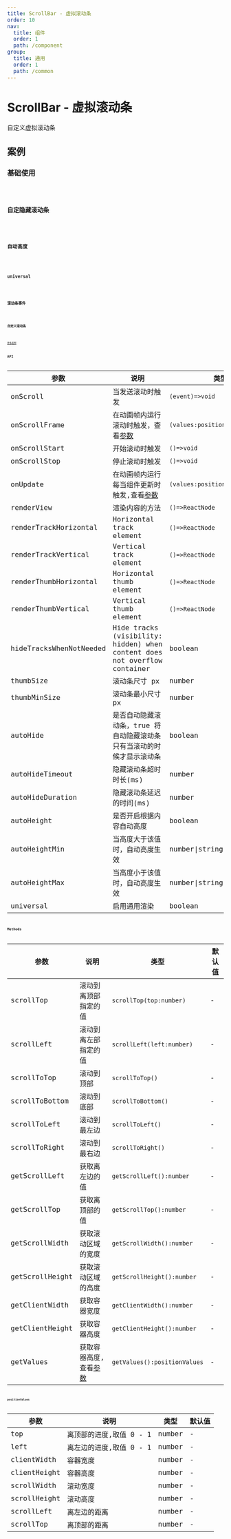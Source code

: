 ```yaml
---
title: ScrollBar - 虚拟滚动条
order: 10
nav:
  title: 组件
  order: 1
  path: /component
group:
  title: 通用
  order: 1
  path: /common
---
```


# ScrollBar - 虚拟滚动条

自定义虚拟滚动条

## 案例

### 基础使用

<code src="./demos/basic.tsx" />

### 自定隐藏滚动条

<code src="./demos/autoHide.tsx" />

### 自动高度

<code src="./demos/autoHeight.tsx" />

### universal

<code src="./demos/universal.tsx" />

### 滚动条事件

<code src="./demos/event.tsx" />

### 自定义滚动条

<code src="./demos/customization.tsx" />

[更多案例](https://github.com/malte-wessel/react-custom-scrollbars/blob/master/docs/customization.md)

## API

| 参数 | 说明 | 类型 | 默认值 |
| --- | --- | --- | --- |
| onScroll | 当发送滚动时触发 | `(event)=>void` | - |
| onScrollFrame | 在动画帧内运行滚动时触发，查看[参数](#positionvalues) | `(values:positionValues)=>void` | - |
| onScrollStart | 开始滚动时触发 | `()=>void` | - |
| onScrollStop | 停止滚动时触发 | `()=>void` | - |
| onUpdate | 在动画帧内运行每当组件更新时触发,查看[参数](#positionvalues) | `(values:positionValues)=>void` | - |
| renderView | 渲染内容的方法 | `()=>ReactNode` | - |
| renderTrackHorizontal | Horizontal track element | `()=>ReactNode` | - |
| renderTrackVertical | Vertical track element | `()=>ReactNode` | - |
| renderThumbHorizontal | Horizontal thumb element | `()=>ReactNode` | - |
| renderThumbVertical | Vertical thumb element | `()=>ReactNode` | - |
| hideTracksWhenNotNeeded | Hide tracks (visibility: hidden) when content does not overflow container | boolean | false |
| thumbSize | 滚动条尺寸 px | number | - |
| thumbMinSize | 滚动条最小尺寸 px | number | 30 |
| autoHide | 是否自动隐藏滚动条，true 将自动隐藏滚动条只有当滚动的时候才显示滚动条 | boolean | false |
| autoHideTimeout | 隐藏滚动条超时时长(ms) | number | 1000 |
| autoHideDuration | 隐藏滚动条延迟的时间(ms) | number | 200 |
| autoHeight | 是否开启根据内容自动高度 | boolean | false |
| autoHeightMin | 当高度大于该值时，自动高度生效 | number\|string | 0 |
| autoHeightMax | 当高度小于该值时，自动高度生效 | number\|string | 200 |
| universal | 启用通用渲染 | boolean | false |

## Methods

| 参数 | 说明 | 类型 | 默认值 |
| --- | --- | --- | --- |
| scrollTop | 滚动到离顶部指定的值 | `scrollTop(top:number)` | - |
| scrollLeft | 滚动到离左部指定的值 | `scrollLeft(left:number)` | - |
| scrollToTop | 滚动到顶部 | `scrollToTop()` | - |
| scrollToBottom | 滚动到底部 | `scrollToBottom()` | - |
| scrollToLeft | 滚动到最左边 | `scrollToLeft()` | - |
| scrollToRight | 滚动到最右边 | `scrollToRight()` | - |
| getScrollLeft | 获取离左边的值 | `getScrollLeft():number` | - |
| getScrollTop | 获取离顶部的值 | `getScrollTop():number` | - |
| getScrollWidth | 获取滚动区域的宽度 | `getScrollWidth():number` | - |
| getScrollHeight | 获取滚动区域的高度 | `getScrollHeight():number` | - |
| getClientWidth | 获取容器宽度 | `getClientWidth():number` | - |
| getClientHeight | 获取容器高度 | `getClientHeight():number` | - |
| getValues | 获取容器高度,查看[参数](#positionvalues) | `getValues():positionValues` | - |

### positionValues

| 参数         | 说明                    | 类型   | 默认值 |
| ------------ | ----------------------- | ------ | ------ |
| top          | 离顶部的进度,取值 0 - 1 | number | -      |
| left         | 离左边的进度,取值 0 - 1 | number | -      |
| clientWidth  | 容器宽度                | number | -      |
| clientHeight | 容器高度                | number | -      |
| scrollWidth  | 滚动宽度                | number | -      |
| scrollHeight | 滚动高度                | number | -      |
| scrollLeft   | 离左边的距离            | number | -      |
| scrollTop    | 离顶部的距离            | number | -      |
